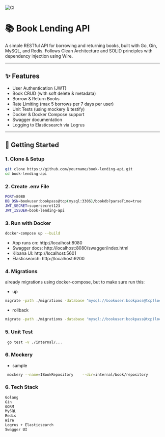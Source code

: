 ![CI](https://github.com/SilverNate/book-lending-api/actions/workflows/ci.yml/badge.svg)

# 📚 Book Lending API

A simple RESTful API for borrowing and returning books, built with Go, Gin, MySQL, and Redis. Follows Clean Architecture and SOLID principles with dependency injection using Wire.

---

## ✨ Features

- User Authentication (JWT)
- Book CRUD (with soft delete & metadata)
- Borrow & Return Books
- Rate Limiting (max 5 borrows per 7 days per user)
- Unit Tests (using mockery & testify)
- Docker & Docker Compose support
- Swagger documentation
- Logging to Elasticsearch via Logrus

---

## 🚀 Getting Started

### 1. Clone & Setup
```bash
git clone https://github.com/yourname/book-lending-api.git
cd book-lending-api
```
### 2. Create .env File
```bash
PORT=8080
DB_DSN=bookuser:bookpass@tcp(mysql:3306)/bookdb?parseTime=true
JWT_SECRET=supersecret123
JWT_ISSUER=book-lending-api
```

### 3. Run with Docker
```bash
docker-compose up --build
```
- App runs on: http://localhost:8080
- Swagger docs: http://localhost:8080/swagger/index.html
- Kibana UI: http://localhost:5601
- Elasticsearch: http://localhost:9200

### 4. Migrations 
already migrations using docker-compose, but to make sure run this:
- up
```bash
migrate -path ./migrations -database "mysql://bookuser:bookpass@tcp(localhost:3306)/bookdb?parseTime=true" up
```
- rollback
```bash
migrate -path ./migrations -database "mysql://bookuser:bookpass@tcp(localhost:3306)/bookdb?parseTime=true" down
```
### 5. Unit Test
```bash
 go test -v ./internal/...
```
### 6. Mockery
- sample
```bash
 mockery --name=IBookRepository    --dir=internal/book/repository         --output=internal/book/mocks         --with-expecter
```
### 6. Tech Stack
```bash
Golang
Gin
GORM
MySQL
Redis
Wire
Logrus + Elasticsearch
Swagger UI
```